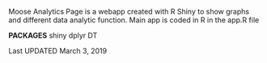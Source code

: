Moose Analytics Page is a webapp created with R Shiny to show graphs and different data analytic function.
Main app is coded in R in the app.R file

<b>PACKAGES</b>
shiny
dplyr
DT


Last UPDATED March 3, 2019

